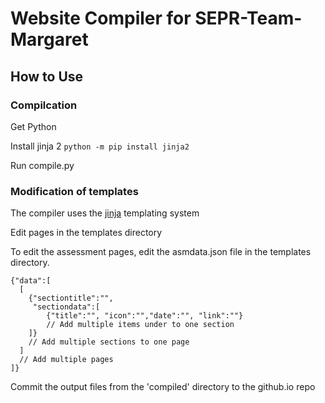 # Website Compiler for SEPR-Team-Margaret

## How to Use

### Compilcation
Get Python

Install jinja 2 `python -m pip install jinja2`

Run compile.py

### Modification of templates
The compiler uses the [jinja](http://jinja.pocoo.org/docs/2.9/) templating system

Edit pages in the templates directory

To edit the assessment pages, edit the asmdata.json file in the templates directory.

```
{"data":[
  [
    {"sectiontitle":"",
     "sectiondata":[
        {"title":"", "icon":"","date":"", "link":""}
        // Add multiple items under to one section
    ]}
    // Add multiple sections to one page
  ]
  // Add multiple pages
]}
```

Commit the output files from the 'compiled' directory to the github.io repo
